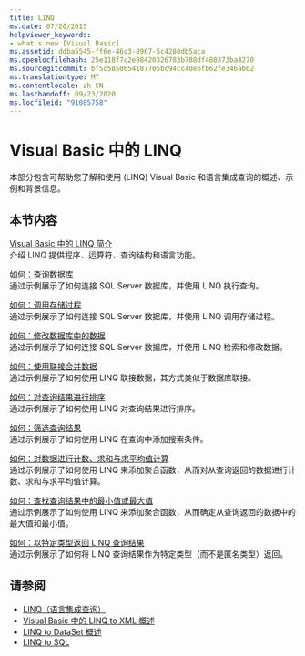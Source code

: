 ```yaml
---
title: LINQ
ms.date: 07/20/2015
helpviewer_keywords:
- what's new [Visual Basic]
ms.assetid: ddba5545-ff6e-46c3-8967-5c4280db5aca
ms.openlocfilehash: 25e118f7c2e08420326783b788df480373ba4270
ms.sourcegitcommit: bf5c5850654187705bc94cc40ebfb62fe346ab02
ms.translationtype: MT
ms.contentlocale: zh-CN
ms.lasthandoff: 09/23/2020
ms.locfileid: "91085758"
---
```

# <a name="linq-in-visual-basic"></a>Visual Basic 中的 LINQ

本部分包含可帮助您了解和使用 (LINQ) Visual Basic 和语言集成查询的概述、示例和背景信息。  
  
## <a name="in-this-section"></a>本节内容  

 [Visual Basic 中的 LINQ 简介](introduction-to-linq.md)  
 介绍 LINQ 提供程序、运算符、查询结构和语言功能。  
  
 [如何：查询数据库](how-to-query-a-database-by-using-linq.md)  
 通过示例展示了如何连接 SQL Server 数据库，并使用 LINQ 执行查询。  
  
 [如何：调用存储过程](how-to-call-a-stored-procedure-by-using-linq.md)  
 通过示例展示了如何连接 SQL Server 数据库，并使用 LINQ 调用存储过程。  
  
 [如何：修改数据库中的数据](how-to-modify-data-in-a-database-by-using-linq.md)  
 通过示例展示了如何连接 SQL Server 数据库，并使用 LINQ 检索和修改数据。  
  
 [如何：使用联接合并数据](how-to-combine-data-with-linq-by-using-joins.md)  
 通过示例展示了如何使用 LINQ 联接数据，其方式类似于数据库联接。  
  
 [如何：对查询结果进行排序](how-to-sort-query-results-by-using-linq.md)  
 通过示例展示了如何使用 LINQ 对查询结果进行排序。  
  
 [如何：筛选查询结果](how-to-filter-query-results-by-using-linq.md)  
 通过示例展示了如何使用 LINQ 在查询中添加搜索条件。  
  
 [如何：对数据进行计数、求和与求平均值计算](how-to-count-sum-or-average-data-by-using-linq.md)  
 通过示例展示了如何使用 LINQ 来添加聚合函数，从而对从查询返回的数据进行计数、求和与求平均值计算。  
  
 [如何：查找查询结果中的最小值或最大值](how-to-find-the-minimum-or-maximum-value-in-a-query-result.md)  
 通过示例展示了如何使用 LINQ 来添加聚合函数，从而确定从查询返回的数据中的最大值和最小值。  
  
 [如何：以特定类型返回 LINQ 查询结果](how-to-return-a-linq-query-result-as-a-specific-type.md)  
 通过示例展示了如何将 LINQ 查询结果作为特定类型（而不是匿名类型）返回。  
  
## <a name="see-also"></a>请参阅

- [LINQ（语言集成查询）](../../concepts/linq/index.md)
- [Visual Basic 中的 LINQ to XML 概述](../xml/overview-of-linq-to-xml.md)
- [LINQ to DataSet 概述](../../../../framework/data/adonet/linq-to-dataset-overview.md)
- [LINQ to SQL](../../../../framework/data/adonet/sql/linq/index.md)

